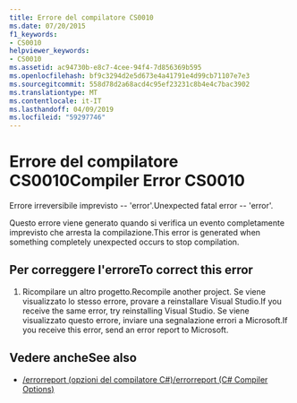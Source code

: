```yaml
---
title: Errore del compilatore CS0010
ms.date: 07/20/2015
f1_keywords:
- CS0010
helpviewer_keywords:
- CS0010
ms.assetid: ac94730b-e8c7-4cee-94f4-7d856369b595
ms.openlocfilehash: bf9c3294d2e5d673e4a41791e4d99cb71107e7e3
ms.sourcegitcommit: 558d78d2a68acd4c95ef23231c8b4e4c7bac3902
ms.translationtype: MT
ms.contentlocale: it-IT
ms.lasthandoff: 04/09/2019
ms.locfileid: "59297746"
---
```

# <a name="compiler-error-cs0010"></a><span data-ttu-id="c1c5c-102">Errore del compilatore CS0010</span><span class="sxs-lookup"><span data-stu-id="c1c5c-102">Compiler Error CS0010</span></span>
<span data-ttu-id="c1c5c-103">Errore irreversibile imprevisto -- 'error'.</span><span class="sxs-lookup"><span data-stu-id="c1c5c-103">Unexpected fatal error -- 'error'.</span></span>  
  
 <span data-ttu-id="c1c5c-104">Questo errore viene generato quando si verifica un evento completamente imprevisto che arresta la compilazione.</span><span class="sxs-lookup"><span data-stu-id="c1c5c-104">This error is generated when something completely unexpected occurs to stop compilation.</span></span>  
  
## <a name="to-correct-this-error"></a><span data-ttu-id="c1c5c-105">Per correggere l'errore</span><span class="sxs-lookup"><span data-stu-id="c1c5c-105">To correct this error</span></span>  
  
1. <span data-ttu-id="c1c5c-106">Ricompilare un altro progetto.</span><span class="sxs-lookup"><span data-stu-id="c1c5c-106">Recompile another project.</span></span> <span data-ttu-id="c1c5c-107">Se viene visualizzato lo stesso errore, provare a reinstallare Visual Studio.</span><span class="sxs-lookup"><span data-stu-id="c1c5c-107">If you receive the same error, try reinstalling Visual Studio.</span></span> <span data-ttu-id="c1c5c-108">Se viene visualizzato questo errore, inviare una segnalazione errori a Microsoft.</span><span class="sxs-lookup"><span data-stu-id="c1c5c-108">If you receive this error, send an error report to Microsoft.</span></span>  
  
## <a name="see-also"></a><span data-ttu-id="c1c5c-109">Vedere anche</span><span class="sxs-lookup"><span data-stu-id="c1c5c-109">See also</span></span>

- [<span data-ttu-id="c1c5c-110">/errorreport (opzioni del compilatore C#)</span><span class="sxs-lookup"><span data-stu-id="c1c5c-110">/errorreport (C# Compiler Options)</span></span>](../../csharp/language-reference/compiler-options/errorreport-compiler-option.md)
